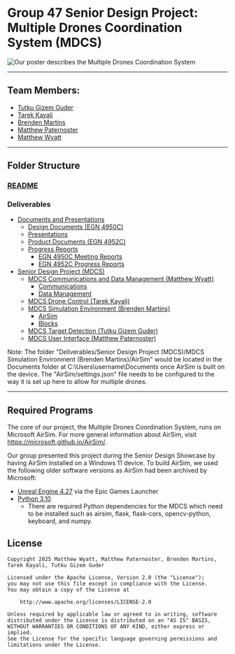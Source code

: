 # Group 47 Senior Design Project: Multiple Drones Coordination System (MDCS)

![Our poster describes the Multiple Drones Coordination System](https://www.fau.edu/engineering/senior-design/images/47.jpg)

---
## Team Members: 

 - [Tutku Gizem Guder](mailto:tguder2021@fau.edu)
 - [Tarek Kayali](mailto:tkayali2023@fau.edu)
 - [Brenden Martins](mailto:bmartins2013@fau.edu)
 - [Matthew Paternoster](mailto:mpaternoster2022@fau.edu)
 - [Matthew Wyatt](mailto:mwyatt2023@fau.edu)
---
## Folder Structure
### [README](README.md)
### Deliverables
- [Documents and Presentations](Deliverables/Documents%20and%20Presentations/)
  - [Design Documents (EGN 4950C)](Deliverables/Documents%20and%20Presentations/Design%20Documents%20(EGN%204950C)/)
  - [Presentations](Deliverables/Documents%20and%20Presentations/Presentations/)
  - [Product Documents (EGN 4952C)](Deliverables/Documents%20and%20Presentations/Product%20Documents%20(EGN%204952C)/)
  - [Progress Reports](Deliverables/Documents%20and%20Presentations/Progress%20Reports/)
    - [EGN 4950C Meeting Reports](Deliverables/Documents%20and%20Presentations/Progress%20Reports/EGN%204950C%20Meeting%20Reports/)
    - [EGN 4952C Progress Reports](Deliverables/Documents%20and%20Presentations/Progress%20Reports/EGN%204950C%20Meeting%20Reports/)
- [Senior Design Project (MDCS)](Deliverables/Senior%20Design%20Project%20(MDCS)/)
  - [MDCS Communications and Data Management (Matthew Wyatt)](Deliverables/Senior%20Design%20Project%20(MDCS)/MDCS%20Communications%20and%20Data%20Management%20(Matthew%20Wyatt)/)
    - [Communications](Deliverables/Senior%20Design%20Project%20(MDCS)/MDCS%20Communications%20and%20Data%20Management%20(Matthew%20Wyatt)/Communications)
    - [Data Management](Deliverables/Senior%20Design%20Project%20(MDCS)/MDCS%20Communications%20and%20Data%20Management%20(Matthew%20Wyatt)/Data%20Management)
  - [MDCS Drone Control (Tarek Kayali)](Deliverables/Senior%20Design%20Project%20(MDCS)/MDCS%20Drone%20Control%20(Tarek%20Kayali)/)
  - [MDCS Simulation Environment (Brenden Martins)](Deliverables/Senior%20Design%20Project%20(MDCS)/MDCS%20Simulation%20Environment%20(Brenden%20Martins)/)
    - [AirSim](Deliverables/Senior%20Design%20Project%20(MDCS)/MDCS%20Simulation%20Environment%20(Brenden%20Martins)/AirSim)
    - [Blocks](Deliverables/Senior%20Design%20Project%20(MDCS)/MDCS%20Simulation%20Environment%20(Brenden%20Martins)/Blocks)
  - [MDCS Target Detection (Tutku Gizem Guder)](Deliverables/Senior%20Design%20Project%20(MDCS)/MDCS%20Target%20Detection%20(Tutku%20Gizem%20Guder)/)
  - [MDCS User Interface (Matthew Paternoster)](Deliverables/Senior%20Design%20Project%20(MDCS)/MDCS%20User%20Interface%20(Matthew%20Paternoster)/)

Note: The folder "Deliverables/Senior Design Project (MDCS)/MDCS Simulation Environment (Brenden Martins)/AirSim" would be located in the Documents folder at C:\Users\username\Documents once AirSim is built on the device. The "AirSim/settings.json" file needs to be configured to the way it is set up here to allow for multiple drones.
___
## Required Programs
The core of our project, the Multiple Drones Coordination System, runs on Microsoft AirSim. For more general information about AirSim, visit https://microsoft.github.io/AirSim/.

Our group presented this project during the Senior Design Showcase by having AirSim installed on a Windows 11 device. To build AirSim, we used the following older software versions as AirSim had been archived by Microsoft:
- [Unreal Engine 4.27](https://www.unrealengine.com/download) via the Epic Games Launcher
- [Python 3.10](https://www.python.org/downloads/)
  - There are required Python dependencies for the MDCS which need to be installed such as airsim, flask, flask-cors, opencv-python, keyboard, and numpy.

## License

    Copyright 2025 Matthew Wyatt, Matthew Paternoster, Brenden Martins, Tarek Kayali, Tutku Gizem Guder

    Licensed under the Apache License, Version 2.0 (the "License");
    you may not use this file except in compliance with the License.
    You may obtain a copy of the License at

        http://www.apache.org/licenses/LICENSE-2.0

    Unless required by applicable law or agreed to in writing, software
    distributed under the License is distributed on an "AS IS" BASIS,
    WITHOUT WARRANTIES OR CONDITIONS OF ANY KIND, either express or implied.
    See the License for the specific language governing permissions and
    limitations under the License.
